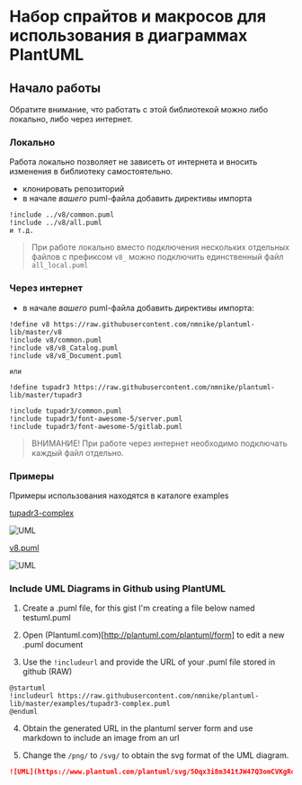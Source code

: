 # Набор спрайтов и макросов для использования в диаграммах PlantUML

## Начало работы

Обратите внимание, что работать с этой библиотекой можно либо локально, либо через интернет.

### Локально

Работа локально позволяет не зависеть от интернета и вносить изменения в библиотеку самостоятельно.

- клонировать репозиторий
- в начале _вашего_ puml-файла добавить директивы импорта

```puml
!include ../v8/common.puml
!include ../v8/all.puml
и т.д.
```

> При работе локально вместо подключения нескольких отдельных файлов с префиксом `v8_` можно подключить единственный файл `all_local.puml`

### Через интернет

- в начале _вашего_ puml-файла добавить директивы импорта:

```puml
!define v8 https://raw.githubusercontent.com/nmnike/plantuml-lib/master/v8
!include v8/common.puml
!include v8/v8_Catalog.puml
!include v8/v8_Document.puml

или

!define tupadr3 https://raw.githubusercontent.com/nmnike/plantuml-lib/master/tupadr3

!include tupadr3/common.puml
!include tupadr3/font-awesome-5/server.puml
!include tupadr3/font-awesome-5/gitlab.puml

```

> ВНИМАНИЕ! При работе через интернет необходимо подключать каждый файл отдельно.


### Примеры

Примеры использования находятся в каталоге examples

[tupadr3-complex](https://raw.githubusercontent.com/nmnike/plantuml-lib/master/examples/tupadr3-complex.puml)

![UML](https://www.plantuml.com/plantuml/svg/5Oqx3i8m341tJW47Q3omCVKgRcBH2CUn_14zFcHwUiFJsptG8WVV7bqgPwCqlfyHwYy0mszvzpZpI2UhKu8aIfq3P4Z_42YZh7hZVi103pAW2uSoEKGgDdjkTIw_YgxDJjB-_040)

[v8.puml](https://raw.githubusercontent.com/nmnike/plantuml-lib/master/examples/v8.puml)

![UML](https://www.plantuml.com/plantuml/svg/5Smz4i90243XtbFe0LnQnofN8Hl6x0Y4uKSzljdgLUzR8j6pX2-tePrhetA-xfaMJm37RtkDt6kj8E-79ccsVWYew7WJ6AFE-yvZ1S58Sg0VYZ45V1xDfhoGRcV_)


### Include UML Diagrams in Github using PlantUML
1. Create a .puml file, for this gist I'm creating a file below named testuml.puml

2. Open (Plantuml.com)[http://plantuml.com/plantuml/form] to edit a new .puml document 

3. Use the `!includeurl` and provide the URL of your .puml file stored in github (RAW)

```
@startuml
!includeurl https://raw.githubusercontent.com/nmnike/plantuml-lib/master/examples/tupadr3-complex.puml
@enduml
```

4. Obtain the generated URL in the plantuml server form and use markdown to include an image from an url 

5. Change the `/png/` to `/svg/` to obtain the svg format of the UML diagram.

```markdown
![UML](https://www.plantuml.com/plantuml/svg/5Oqx3i8m341tJW47Q3omCVKgRcBH2CUn_14zFcHwUiFJsptG8WVV7bqgPwCqlfyHwYy0mszvzpZpI2UhKu8aIfq3P4Z_42YZh7hZVi103pAW2uSoEKGgDdjkTIw_YgxDJjB-_040)
```
